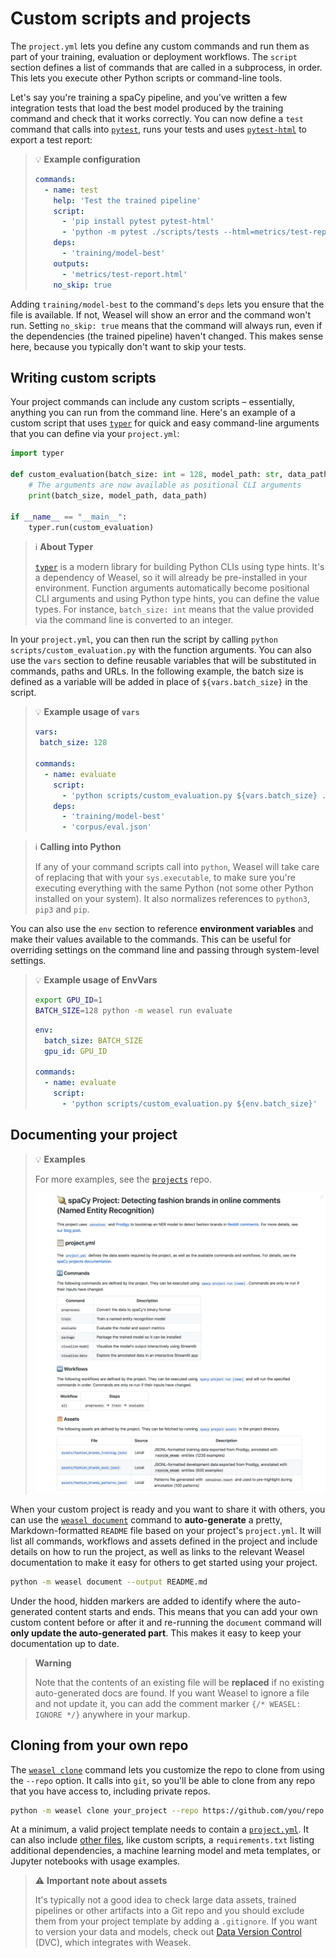 # Custom scripts and projects

The `project.yml` lets you define any custom commands and run them as part of
your training, evaluation or deployment workflows. The `script` section defines
a list of commands that are called in a subprocess, in order. This lets you
execute other Python scripts or command-line tools.

Let's say you're training a spaCy pipeline, and you've written a
few integration tests that load the best model produced by the training command
and check that it works correctly. You can now define a `test` command that
calls into [`pytest`](https://docs.pytest.org/en/latest/), runs your tests and
uses [`pytest-html`](https://github.com/pytest-dev/pytest-html) to export a test
report:

> :bulb: **Example configuration**
>
> ```yaml title="project.yml"
> commands:
>   - name: test
>     help: 'Test the trained pipeline'
>     script:
>       - 'pip install pytest pytest-html'
>       - 'python -m pytest ./scripts/tests --html=metrics/test-report.html'
>     deps:
>       - 'training/model-best'
>     outputs:
>       - 'metrics/test-report.html'
>     no_skip: true
> ```

Adding `training/model-best` to the command's `deps` lets you ensure that the
file is available. If not, Weasel will show an error and the command won't run.
Setting `no_skip: true` means that the command will always run, even if the
dependencies (the trained pipeline) haven't changed. This makes sense here,
because you typically don't want to skip your tests.

## Writing custom scripts

Your project commands can include any custom scripts – essentially, anything you
can run from the command line. Here's an example of a custom script that uses
[`typer`](https://typer.tiangolo.com/) for quick and easy command-line arguments
that you can define via your `project.yml`:

```python title="scripts/custom_evaluation.py"
import typer

def custom_evaluation(batch_size: int = 128, model_path: str, data_path: str):
    # The arguments are now available as positional CLI arguments
    print(batch_size, model_path, data_path)

if __name__ == "__main__":
    typer.run(custom_evaluation)
```

> :information_source: **About Typer**
>
> [`typer`](https://typer.tiangolo.com/) is a modern library for building Python
> CLIs using type hints. It's a dependency of Weasel, so it will already be
> pre-installed in your environment. Function arguments automatically become
> positional CLI arguments and using Python type hints, you can define the value
> types. For instance, `batch_size: int` means that the value provided via the
> command line is converted to an integer.

In your `project.yml`, you can then run the script by calling
`python scripts/custom_evaluation.py` with the function arguments. You can also
use the `vars` section to define reusable variables that will be substituted in
commands, paths and URLs. In the following example, the batch size is defined as a
variable will be added in place of `${vars.batch_size}` in the script.

> :bulb: **Example usage of `vars`**
>
> ```yaml title="project.yml"
> vars:
>  batch_size: 128
>
> commands:
>   - name: evaluate
>     script:
>       - 'python scripts/custom_evaluation.py ${vars.batch_size} ./training/model-best ./corpus/eval.json'
>     deps:
>       - 'training/model-best'
>       - 'corpus/eval.json'
> ```

> :information_source: **Calling into Python**
>
> If any of your command scripts call into `python`, Weasel will take care of
> replacing that with your `sys.executable`, to make sure you're executing
> everything with the same Python (not some other Python installed on your
> system). It also normalizes references to `python3`, `pip3` and `pip`.

You can also use the `env` section to reference **environment variables** and
make their values available to the commands. This can be useful for overriding
settings on the command line and passing through system-level settings.

> :bulb: **Example usage of EnvVars**
>
> ```bash
> export GPU_ID=1
> BATCH_SIZE=128 python -m weasel run evaluate
> ```
>
> ```yaml title="project.yml"
> env:
>   batch_size: BATCH_SIZE
>   gpu_id: GPU_ID
>
> commands:
>   - name: evaluate
>     script:
>       - 'python scripts/custom_evaluation.py ${env.batch_size}'
> ```

## Documenting your project

> :bulb: **Examples**
>
> For more examples, see the [`projects`](https://github.com/explosion/projects)
> repo.
>
> ![Screenshot of auto-generated Markdown Readme](../assets/images/project_document.jpg)

When your custom project is ready and you want to share it with others, you can
use the [`weasel document`](../cli.md#document) command to
**auto-generate** a pretty, Markdown-formatted `README` file based on your
project's `project.yml`. It will list all commands, workflows and assets defined
in the project and include details on how to run the project, as well as links
to the relevant Weasel documentation to make it easy for others to get started
using your project.

```bash
python -m weasel document --output README.md
```

Under the hood, hidden markers are added to identify where the auto-generated
content starts and ends. This means that you can add your own custom content
before or after it and re-running the `document` command will **only
update the auto-generated part**. This makes it easy to keep your documentation
up to date.

> **Warning**
>
> Note that the contents of an existing file will be **replaced** if no existing
> auto-generated docs are found. If you want Weasel to ignore a file and not update
> it, you can add the comment marker `{/* WEASEL: IGNORE */}` anywhere in
> your markup.

## Cloning from your own repo

The [`weasel clone`](../cli.md#clone) command lets you customize
the repo to clone from using the `--repo` option. It calls into `git`, so you'll
be able to clone from any repo that you have access to, including private repos.

```bash
python -m weasel clone your_project --repo https://github.com/you/repo
```

At a minimum, a valid project template needs to contain a
[`project.yml`](./directory-and-assets.md#projectyml). It can also include
[other files](./directory-and-assets.md), like custom scripts, a
`requirements.txt` listing additional dependencies,
a machine learning model and meta templates, or Jupyter
notebooks with usage examples.

> :warning: **Important note about assets**
>
> It's typically not a good idea to check large data assets, trained pipelines or
> other artifacts into a Git repo and you should exclude them from your project
> template by adding a `.gitignore`. If you want to version your data and models,
> check out [Data Version Control](./integrations.md#data-version-control-dvc) (DVC),
> which integrates with Weasek.
